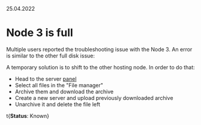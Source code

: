 25.04.2022

# Node 3 is full

Multiple users reported the troubleshooting issue with the Node 3. An error is similar to the other full disk issue:

A temporary solution is to shift to the other hosting node. In order to do that:

* Head to the server [panel](//panel.danbot.host/)
* Select all files in the "File manager"
* Archive them and download the archive
* Create a new server and upload previously downloaded archive
* Unarchive it and delete the file left

t{**Status**: Known}